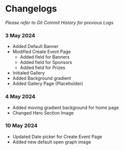 # Changelogs
_Please refer to Git Commit History for previous Logs_

### 3 May 2024
- Added Default Banner
- Modified Create Event Page
  - Added field for Banners
  - Added field for Sponsors
  - Added field for Prizes
- Initialed Gallery
- Added Background gradient
- Added Gallery Page (Placeholder)

### 4 May 2024
- Added moving gradient background for home page
- Changed Hero Section Image

### 10 May 2024
- Updated Date picker for Create Event Page
- Added new default open graph image